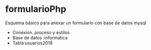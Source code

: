 # formularioPhp
Esquema básico para anexar un formulario con base de datos mysql
- Conexion..proceso y estilos
- Base de datos :informatica
- Tabla:usuarios2018
